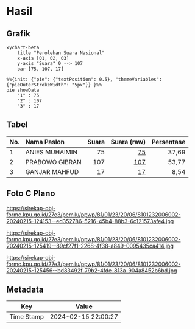 # Hasil

## Grafik

```mermaid
xychart-beta
    title "Perolehan Suara Nasional"
    x-axis [01, 02, 03]
    y-axis "Suara" 0 --> 107
    bar [75, 107, 17]
```

```mermaid
%%{init: {"pie": {"textPosition": 0.5}, "themeVariables": {"pieOuterStrokeWidth": "5px"}} }%%
pie showData
    "1" : 75
    "2" : 107
    "3" : 17
```

## Tabel

| No. | Nama Paslon    | Suara | Suara (raw) | Persentase |
|:--- |:-------------- | -----:| -----------:| ----------:|
| 1   | ANIES MUHAIMIN | 75    | [75][p-1]   | 37,69      |
| 2   | PRABOWO GIBRAN | 107   | [107][p-2]  | 53,77      |
| 3   | GANJAR MAHFUD  | 17    | [17][p-3]   | 8,54       |


[p-1]: https://github.com/gigit-pemilu/pemilu-2024/blob/main/pilpres/hitung-suara/sub/81-maluku/sub/01-maluku-tengah/sub/23-telutih/sub/2006-laimu/sub/002-tps/sub/paslon-1.txt
[p-2]: https://github.com/gigit-pemilu/pemilu-2024/blob/main/pilpres/hitung-suara/sub/81-maluku/sub/01-maluku-tengah/sub/23-telutih/sub/2006-laimu/sub/002-tps/sub/paslon-2.txt
[p-3]: https://github.com/gigit-pemilu/pemilu-2024/blob/main/pilpres/hitung-suara/sub/81-maluku/sub/01-maluku-tengah/sub/23-telutih/sub/2006-laimu/sub/002-tps/sub/paslon-3.txt

## Foto C Plano

https://sirekap-obj-formc.kpu.go.id/27e3/pemilu/ppwp/81/01/23/20/06/8101232006002-20240215-124153--ed352786-5216-45b4-88b3-6c121573afe4.jpg

https://sirekap-obj-formc.kpu.go.id/27e3/pemilu/ppwp/81/01/23/20/06/8101232006002-20240215-125419--89cf27f1-2268-4f38-a849-0095435ca414.jpg

https://sirekap-obj-formc.kpu.go.id/27e3/pemilu/ppwp/81/01/23/20/06/8101232006002-20240215-125456--bd83492f-79b2-4fde-813a-904a8452b6bd.jpg


## Metadata

| Key        | Value               |
| ---------- | ------------------- |
| Time Stamp | 2024-02-15 22:00:27 |



